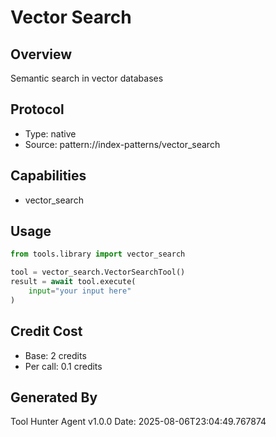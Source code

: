 # Vector Search

## Overview
Semantic search in vector databases

## Protocol
- Type: native
- Source: pattern://index-patterns/vector_search

## Capabilities
- vector_search

## Usage
```python
from tools.library import vector_search

tool = vector_search.VectorSearchTool()
result = await tool.execute(
    input="your input here"
)
```

## Credit Cost
- Base: 2 credits
- Per call: 0.1 credits

## Generated By
Tool Hunter Agent v1.0.0
Date: 2025-08-06T23:04:49.767874
